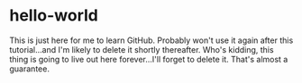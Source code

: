 # hello-world
This is just here for me to learn GitHub. Probably won't use it again after this tutorial...and I'm likely to delete it shortly thereafter. Who's kidding, this thing is going to live out here forever...I'll forget to delete it. That's almost a guarantee.
